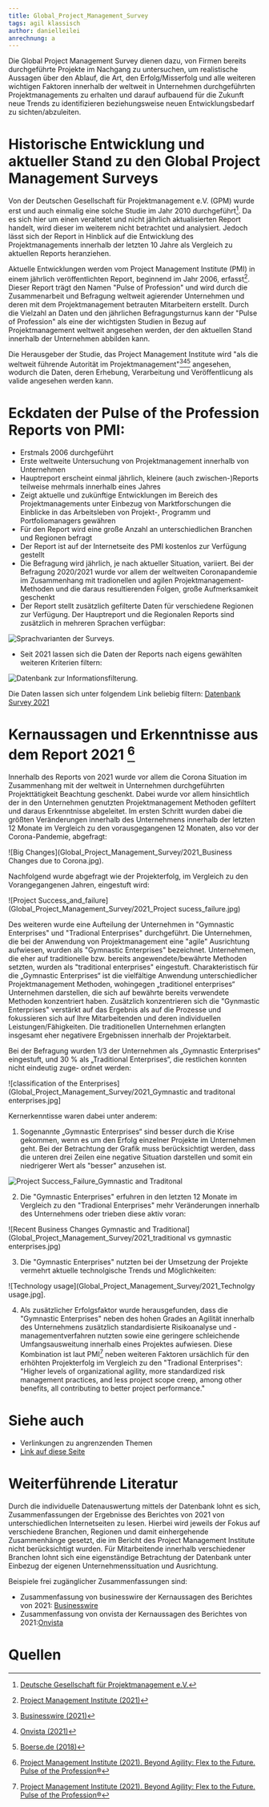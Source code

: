```yaml
---
title: Global_Project_Management_Survey
tags: agil klassisch
author: danielleilei
anrechnung: a
---
```



Die Global Project Management Survey dienen dazu, von Firmen bereits durchgeführte Projekte im Nachgang zu untersuchen, um realistische Aussagen über den Ablauf, die Art, den
Erfolg/Misserfolg und alle weiteren wichtigen Faktoren innerhalb der weltweit in Unternehmen durchgeführten Projektmanagements zu erhalten und darauf aufbauend für die Zukunft 
neue Trends zu identifizieren beziehungsweise neuen Entwicklungsbedarf zu sichten/abzuleiten.


# Historische Entwicklung und aktueller Stand zu den Global Project Management Surveys

Von der Deutschen Gesellschaft für Projektmanagement e.V. (GPM) wurde erst und auch einmalig eine solche Studie im Jahr 2010 durchgeführt[^1].
Da es sich hier um einen veraltetet und nicht jährlich aktualisierten Report handelt, wird dieser im weiterem nicht betrachtet und analysiert. Jedoch lässt sich der Report in
Hinblick auf die Entwicklung des Projektmanagements innerhalb der letzten 10 Jahre als Vergleich zu aktuellen Reports heranziehen.

Aktuelle Entwicklungen werden vom Project Management Institute (PMI) in einem jährlich veröffentlichten Report, beginnend im Jahr 2006, erfasst[^2].
Dieser Report trägt den Namen "Pulse of Profession" und wird durch die Zusammenarbeit und Befragung weltweit agierender Unternehmen und deren mit dem Projektmanagement betrauten
Mitarbeitern erstellt. Durch die Vielzahl an Daten und den jährlichen Befragungsturnus kann der "Pulse of Profession" als eine der wichtigsten Studien in Bezug
auf Projektmanagement weltweit angesehen werden, der den aktuellen Stand innerhalb der Unternehmen abbilden kann.

Die Herausgeber der Studie, das Project Management Institute wird "als die weltweit führende Autorität im Projektmanagement"[^3][^4][^5] angesehen, wodurch die Daten, 
deren Erhebung, Verarbeitung und Veröffentlicung als valide angesehen werden kann. 


# Eckdaten der Pulse of the Profession Reports von PMI:

*	Erstmals 2006 durchgeführt
*	Erste weltweite Untersuchung von Projektmanagement innerhalb von Unternehmen
*	Hauptreport erscheint einmal jährlich, kleinere (auch zwischen-)Reports teilweise mehrmals innerhalb eines Jahres 
*	Zeigt aktuelle und zukünftige Entwicklungen im Bereich des Projektmanagements unter Einbezug von Marktforschungen die Einblicke in das Arbeitsleben von Projekt-, Programm und 
  Portfoliomanagers gewähren
*	Für den Report wird eine große Anzahl an unterschiedlichen Branchen und Regionen befragt
*	Der Report ist auf der Internetseite des PMI kostenlos zur Verfügung gestellt
*	Die Befragung wird jährlich, je nach aktueller Situation, variiert. Bei der Befragung 2020/2021 wurde vor allem der weltweiten Coronapandemie im Zusammenhang mit tradionellen 
  und agilen Projektmanagement-Methoden und die daraus resultierenden Folgen, große Aufmerksamkeit geschenkt
*	Der Report stellt zusätzlich gefilterte Daten für verschiedene Regionen zur Verfügung. Der 
  Hauptreport und die Regionalen Reports sind zusätzlich in mehreren Sprachen verfügbar:
  
![Sprachvarianten der Surveys](Global_Project_Management_Survey/Bild1_Sprachauswahl.jpg).

*	Seit 2021 lassen sich die Daten der Reports nach eigens gewählten weiteren Kriterien filtern:

![Datenbank zur Informationsfilterung](Datenbank.jpg).

Die Daten lassen sich unter folgendem Link beliebig filtern:
[Datenbank Survey 2021](https://public.tableau.com/app/profile/pmi2161/viz/PulseoftheProfession/PulseoftheProfession)


# Kernaussagen und Erkenntnisse aus dem Report 2021 [^6]

Innerhalb des Reports von 2021 wurde vor allem die Corona Situation im Zusammenhang mit der weltweit in Unternehmen durchgeführten Projekttätigkeit Beachtung geschenkt.
Dabei wurde vor allem hinsichtlich der in den Unternehmen genutzten Projektmanagement Methoden gefiltert und daraus Erkenntnisse abgeleitet.
Im ersten Schritt wurden dabei die größten Veränderungen innerhalb des Unternehmens innerhalb der letzten 12 Monate im Vergleich zu den vorausgegangenen 12 Monaten, also vor der 
Corona-Pandemie, abgefragt: 

![Big Changes](Global_Project_Management_Survey/2021_Business Changes due to Corona.jpg).

Nachfolgend wurde abgefragt wie der Projekterfolg, im Vergleich zu den Vorangegangenen Jahren, eingestuft wird:

![Project Success_and_failure](Global_Project_Management_Survey/2021_Project sucess_failure.jpg)


Des weiteren wurde eine Aufteilung der Unternehmen in "Gymnastic Enterprises" und "Tradional Enterprises" durchgeführt.
Die Unternehmen, die bei der Anwendung von Projektmanagement eine "agile" Ausrichtung aufwiesen, wurden als "Gymnastic Enterprises" bezeichnet. Unternehmen,
die eher auf traditionelle bzw. bereits angewendete/bewährte Methoden setzten, wurden als "traditional enterprises" eingestuft. 
Charakteristisch für die „Gymnastic Enterprises“ ist die vielfältige Anwendung unterschiedlicher Projektmanagement Methoden, wohingegen „traditionel enterprises“ Unternehmen 
darstellen, die sich auf bewährte bereits verwendete Methoden konzentriert haben. Zusätzlich konzentrieren sich die "Gynmastic Enterprises" verstärkt auf das Ergebnis als
auf die Prozesse und fokussieren sich auf Ihre Mitarbeitenden und deren individuellen Leistungen/Fähigkeiten. Die  traditionellen Unternehmen erlangten insgesamt eher 
negativere Ergebnissen innerhalb der Projektarbeit. 

Bei der Befragung wurden 1/3 der Unternehmen als „Gymnastic Enterprises“ eingestuft, und 30 % als „Traditional Enterprises“, die restlichen konnten nicht eindeutig zuge-
ordnet werden:

![classification of the Enterprises](Global_Project_Management_Survey/2021_Gymnastic and traditonal enterprises.jpg]

Kernerkenntisse waren dabei unter anderem:

1. Sogenannte „Gymnastic Enterprises“ sind besser durch die Krise gekommen, wenn es um den Erfolg einzelner Projekte im Unternehmen geht. Bei der Betrachtung der Grafik
muss berücksichtigt werden, dass die unteren drei Zeilen eine negative Situation darstellen und somit ein niedrigerer Wert als "besser" anzusehen ist.

![Project Success_Failure_Gymnastic and Traditonal](Global_Project_Management_Survey/Project_Sucess_failure_comparison.jpg)

2. Die "Gymnastic Enterprises" erfuhren in den letzten 12 Monate im Vergleich zu den "Tradional Enterprises" mehr Veränderungen innerhalb des Unternehmens
oder trieben diese aktiv voran:

![Recent Business Changes Gymnastic and Traditional](Global_Project_Management_Survey/2021_traditional vs gymnastic enterprises.jpg)

3. Die "Gymnastic Enterprises" nutzten bei der Umsetzung der Projekte vermehrt aktuelle technolgische Trends und Möglichkeiten:

![Technology usage](Global_Project_Management_Survey/2021_Technolgy usage.jpg].

4. Als zusätzlicher Erfolgsfaktor wurde herausgefunden, dass die "Gymnastic Enterprises" neben des hohen Grades an Agilität innerhalb des Unternehmens zusätzlich 
standardisierte Risikoanalyse und -managementverfahren nutzten sowie eine geringere schleichende Umfangsausweitung innerhalb eines Projektes aufwiesen. Diese Kombination ist 
laut PMI[^6] neben weiteren Faktoren ursächlich für den erhöhten Projekterfolg im Vergleich zu den "Tradional Enterprises": 
"Higher levels of organizational agility, more standardized risk management practices, and less project scope creep, among other benefits, all contributing to better project 
performance." 

# Siehe auch

* Verlinkungen zu angrenzenden Themen
* [Link auf diese Seite](Global_Project_Management_Survey.md)

# Weiterführende Literatur

Durch die individuelle Datenauswertung mittels der Datenbank lohnt es sich, Zusammenfassungen der Ergebnisse des Berichtes von 2021 von unterschiedlichen 
Internetseiten zu lesen. Hierbei wird jeweils der Fokus auf verschiedene Branchen, Regionen und damit einhergehende Zusammenhänge gesetzt, die im Bericht
des Project Management Institute nicht berücksichtigt wurden. Für Mitarbeitende innerhalb verschiedener Branchen lohnt sich eine eigenständige Betrachtung der 
Datenbank unter Einbezug der eigenen Unternehmenssituation und Ausrichtung.

Beispiele frei zugänglicher Zusammenfassungen sind:

* Zusammenfassung von businesswire der Kernaussagen des Berichtes von 2021: [Businesswire](https://www.businesswire.com/news/home/20210324005874/de/)
* Zusammenfassung von onvista der Kernaussagen des Berichtes von 2021:[Onvista](https://www.onvista.de/news/der-bericht-pulse-of-the-profession-von-2021-des-pmi-enthuellt-die-vorteile-der-organisatorischen-flexibilitaet-in-zeiten-grosser-veraenderungen-444246997)


# Quellen

[^1]: [Deutsche Gesellschaft für Projektmanagement e.V.](https://www.gpm-ipma.de/know_how/studienergebnisse/global_project_management_survey.html)
[^2]: [Project Management Institute (2021)](https://www.pmi.org/learning/thought-leadership/pulse)
[^3]: [Businesswire (2021)](https://www.businesswire.com/news/home/20210324005874/de/)
[^4]: [Onvista (2021)](https://www.onvista.de/news/der-bericht-pulse-of-the-profession-von-2021-des-pmi-enthuellt-die-vorteile-der-organisatorischen-flexibilitaet-in-zeitengrosser-veraenderungen-444246997)
[^5]: [Boerse.de (2018)](https://www.boerse.de/nachrichten/PMI-2018-Pulse-of-the-Profession-Detailbericht/7955140)
[^6]: [Project Management Institute (2021). Beyond Agility: Flex to the Future. Pulse of the Profession®](https://www.pmi.org/learning/library/beyond-agility-gymnastic-enterprises-12973)
